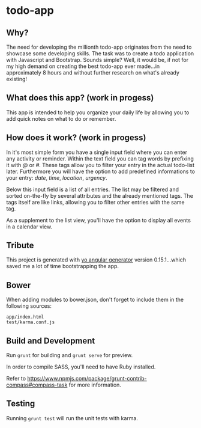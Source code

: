 # todo-app

## Why?

The need for developing the millionth todo-app originates from the need to showcase some developing skills.
The task was to create a todo application with Javascript and Bootstrap.
Sounds simple? Well, it would be, if not for my high demand on creating the best todo-app ever made...in approximately 8 hours and without further research on what's already existing!

## What does this app? (work in progess)

This app is intended to help you organize your daily life by allowing you to add quick notes on what to do or remember.

## How does it work? (work in progess)

In it's most simple form you have a single input field where you can enter any activity or reminder. 
Within the text field you can tag words by prefixing it with *@* or *#*.
These tags allow you to filter your entry in the actual todo-list later.
Furthermore you will have the option to add predefined informations to your entry: *date*, *time*, *location*, *urgency*.
 
Below this input field is a list of all entries.
The list may be filtered and sorted on-the-fly by several attributes and the already mentioned tags.
The tags itself are like links, allowing you to filter other entries with the same tag.

As a supplement to the list view, you'll have the option to display all events in a calendar view. 

## Tribute

This project is generated with [yo angular generator](https://github.com/yeoman/generator-angular)
version 0.15.1...which saved me a lot of time bootstrapping the app.

## Bower

When adding modules to bower.json, don't forget to include them in the following sources:

    app/index.html
    test/karma.conf.js

## Build and Development

Run `grunt` for building and `grunt serve` for preview.

In order to compile SASS, you'll need to have Ruby installed.

Refer to https://www.npmjs.com/package/grunt-contrib-compass#compass-task for more information.

## Testing

Running `grunt test` will run the unit tests with karma.
